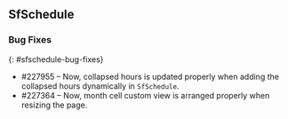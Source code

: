 ## SfSchedule

### Bug Fixes
{: #sfschedule-bug-fixes}

* \#227955 – Now, collapsed hours is updated properly when adding the collapsed hours dynamically in `SfSchedule`.
* \#227364 – Now, month cell custom view is arranged properly when resizing the page.
